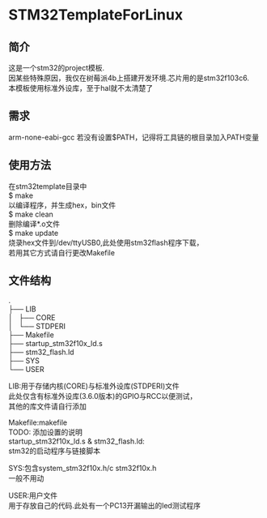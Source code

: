 # STM32TemplateForLinux

## 简介
  这是一个stm32的project模板.  
  因某些特殊原因，我仅在树莓派4b上搭建开发环境.芯片用的是stm32f103c6.  
  本模板使用标准外设库，至于hal就不太清楚了   
  
## 需求
  arm-none-eabi-gcc
  若没有设置$PATH，记得将工具链的根目录加入PATH变量
  
## 使用方法
  在stm32template目录中  
    $ make  
      以编译程序，并生成hex，bin文件  
    $ make clean  
      删除编译*.o文件  
    $ make update  
      烧录hex文件到/dev/ttyUSB0,此处使用stm32flash程序下载，  
      若用其它方式请自行更改Makefile  
  
## 文件结构
  .  
  ├── LIB  
  │   ├── CORE  
  │   └── STDPERI  
  ├── Makefile  
  ├── startup_stm32f10x_ld.s  
  ├── stm32_flash.ld  
  ├── SYS  
  └── USER  
    
  LIB:用于存储内核(CORE)与标准外设库(STDPERI)文件  
      此处仅含有标准外设库(3.6.0版本)的GPIO与RCC以便测试，  
      其他的库文件请自行添加  
      
  Makefile:makefile  
           TODO: 添加设置的说明  
  startup_stm32f10x_ld.s & stm32_flash.ld:  
      stm32的启动程序与链接脚本  
      
  SYS:包含system_stm32f10x.h/c stm32f10x.h  
      一般不用动  
      
  USER:用户文件  
      用于存放自己的代码.此处有一个PC13开漏输出的led测试程序  
      
